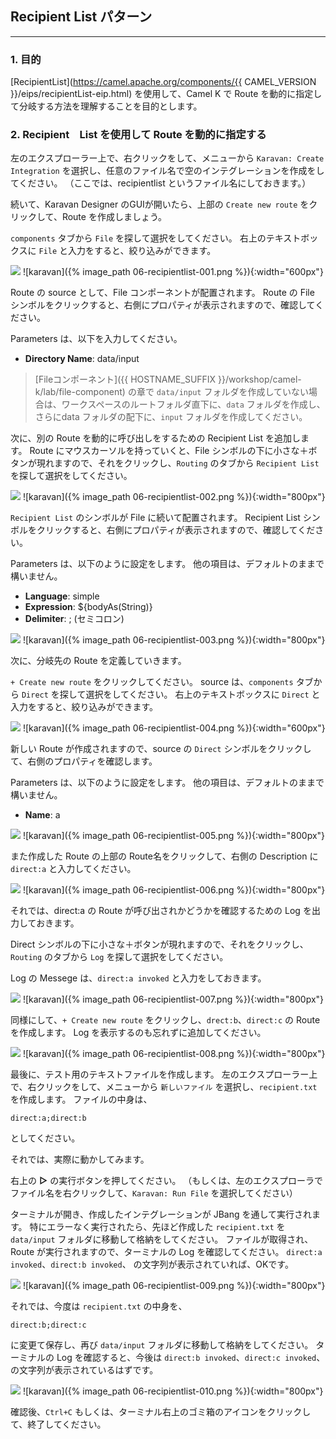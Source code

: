 ## Recipient List パターン
---

### 1. 目的

[RecipientList](https://camel.apache.org/components/{{ CAMEL_VERSION }}/eips/recipientList-eip.html) を使用して、Camel K で Route を動的に指定して分岐する方法を理解することを目的とします。

### 2. Recipient　List を使用して Route を動的に指定する

左のエクスプローラー上で、右クリックをして、メニューから `Karavan: Create Integration` を選択し、任意のファイル名で空のインテグレーションを作成をしてください。
（ここでは、recipientlist というファイル名にしておきます。）

続いて、Karavan Designer のGUIが開いたら、上部の `Create new route` をクリックして、Route を作成しましょう。

`components` タブから `File` を探して選択をしてください。
右上のテキストボックスに `File` と入力をすると、絞り込みができます。

![](images/06-recipientlist-001.png)
![karavan]({% image_path 06-recipientlist-001.png %}){:width="600px"}

Route の source として、File コンポーネントが配置されます。
Route の File シンボルをクリックすると、右側にプロパティが表示されますので、確認してください。

Parameters は、以下を入力してください。

* **Directory Name**: data/input

> [Fileコンポーネント]({{ HOSTNAME_SUFFIX }}/workshop/camel-k/lab/file-component) の章で `data/input` フォルダを作成していない場合は、ワークスペースのルートフォルダ直下に、`data` フォルダを作成し、さらにdata フォルダの配下に、`input` フォルダを作成してください。

次に、別の Route を動的に呼び出しをするための Recipient List を追加します。
Route にマウスカーソルを持っていくと、File シンボルの下に小さな＋ボタンが現れますので、それをクリックし、`Routing` のタブから `Recipient List` を探して選択をしてください。

![](images/06-recipientlist-002.png)
![karavan]({% image_path 06-recipientlist-002.png %}){:width="800px"}

`Recipient List` のシンボルが File に続いて配置されます。
Recipient List シンボルをクリックすると、右側にプロパティが表示されますので、確認してください。

Parameters は、以下のように設定をします。
他の項目は、デフォルトのままで構いません。

* **Language**: simple
* **Expression**: ${bodyAs(String)}
* **Delimiter**: ; (セミコロン)

![](images/06-recipientlist-003.png)
![karavan]({% image_path 06-recipientlist-003.png %}){:width="800px"}

次に、分岐先の Route を定義していきます。

`+ Create new route` をクリックしてください。
source は、`components` タブから `Direct` を探して選択をしてください。
右上のテキストボックスに `Direct` と入力をすると、絞り込みができます。

![](images/06-recipientlist-004.png)
![karavan]({% image_path 06-recipientlist-004.png %}){:width="600px"}

新しい Route が作成されますので、source の `Direct` シンボルをクリックして、右側のプロパティを確認します。

Parameters は、以下のように設定をします。
他の項目は、デフォルトのままで構いません。

* **Name**: a

![](images/06-recipientlist-005.png)
![karavan]({% image_path 06-recipientlist-005.png %}){:width="800px"}

また作成した Route の上部の Route名をクリックして、右側の Description に `direct:a` と入力してください。

![](images/06-recipientlist-006.png)
![karavan]({% image_path 06-recipientlist-006.png %}){:width="800px"}

それでは、direct:a の Route が呼び出されかどうかを確認するための Log を出力しておきます。

Direct シンボルの下に小さな＋ボタンが現れますので、それをクリックし、`Routing` のタブから `Log` を探して選択をしてください。

Log の Messege は、`direct:a invoked` と入力をしておきます。

![](images/06-recipientlist-007.png)
![karavan]({% image_path 06-recipientlist-007.png %}){:width="800px"}

同様にして、`+ Create new route` をクリックし、`drect:b`、`direct:c` の Route を作成します。
Log を表示するのも忘れずに追加してください。

![](images/06-recipientlist-008.png)
![karavan]({% image_path 06-recipientlist-008.png %}){:width="800px"}

最後に、テスト用のテキストファイルを作成します。
左のエクスプローラー上で、右クリックをして、メニューから `新しいファイル` を選択し、`recipient.txt` を作成します。
ファイルの中身は、

```
direct:a;direct:b
```

としてください。

それでは、実際に動かしてみます。

右上の **▷** の実行ボタンを押してください。
（もしくは、左のエクスプローラでファイル名を右クリックして、`Karavan: Run File` を選択してください）

ターミナルが開き、作成したインテグレーションが JBang を通して実行されます。
特にエラーなく実行されたら、先ほど作成した `recipient.txt` を `data/input` フォルダに移動して格納をしてください。
ファイルが取得され、Route が実行されますので、ターミナルの Log を確認してください。
`direct:a invoked`、`direct:b invoked`、 の文字列が表示されていれば、OKです。 

![](images/06-recipientlist-009.png)
![karavan]({% image_path 06-recipientlist-009.png %}){:width="800px"}

それでは、今度は `recipient.txt` の中身を、

```
direct:b;direct:c
```

に変更て保存し、再び `data/input` フォルダに移動して格納をしてください。
ターミナルの Log を確認すると、今後は `direct:b invoked`、`direct:c invoked`、 の文字列が表示されているはずです。 

![](images/06-recipientlist-010.png)
![karavan]({% image_path 06-recipientlist-010.png %}){:width="800px"}

確認後、`Ctrl+C` もしくは、ターミナル右上のゴミ箱のアイコンをクリックして、終了してください。